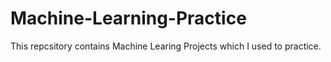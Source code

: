 # Machine-Learning-Practice
This  repcsitory  contains Machine Learing  Projects which I used to practice. 
